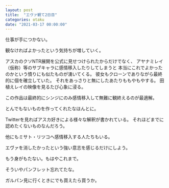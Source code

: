 ```yaml
---
layout: post
title:  "エヴァ観て2日目"
categories: otaku
date: "2021-03-17 00:00:00"
---
```


仕事が手につかない。

観なければよかったという気持ちが増していく。

アスカのクソNTR展開を公式に見せつけられたからだけでなく、
アヤナミレイ（仮称）等のサブキャラに感情移入したりしてしまうと
本当にこれでよかったのかという憤りにも似たものが湧いてくる。
彼女もクローンでありながら最終的に個を確立していた。
それをあっさりと無にしたあたりももやもやする。
田植えレイの映像を見るたび心象に浸る。

この作品は最終的にシンジにのみ感情移入して無難に観終えるのが最適解。

とんでもないものを作ってくれたなほんとに。

Twitterを見ればアスカ好きによる様々な解釈が書かれている。
それほどまでに認めたくないものなんだろう。

他にもミサト・リツコへ感情移入する人たちもいる。

エヴァを消したかったという強い意志を感じるだけにしよう。

もう身がもたない。もはやこれまで。

そういやパンフレット忘れてたな。

ガルパン見に行くときにでも買えたら買うか。


